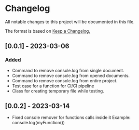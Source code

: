 # Changelog

All notable changes to this project will be documented in this file.

The format is based on [Keep a Changelog](https://keepachangelog.com/en/1.0.0/),

## [0.0.1] - 2023-03-06

### Added
- Command to remove console.log from single document.
- Command to remove console.log from opened documents.
- Command to remove console.log from entire project.
- Test case for a function for CI/CI pipeline
- Class for creating temporary file while testing.

## [0.0.2] - 2023-03-14
- Fixed console remover for functions calls inside it
  Example: console.log(myFunction())